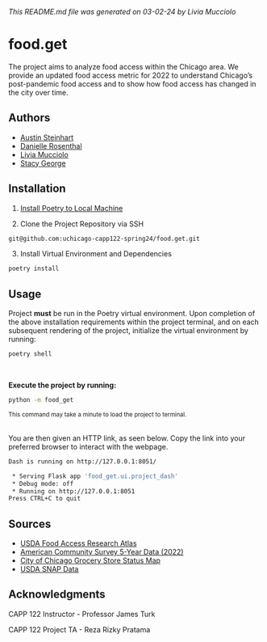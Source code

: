 *This README.md file was generated on 03-02-24 by Livia Mucciolo*
# food.get
The project aims to analyze food access within the Chicago area. We provide an updated food access metric for 2022 to understand Chicago’s post-pandemic food access and to show how food access has changed in the city over time.

## Authors
- [Austin Steinhart](https://github.com/Asteinhart)
- [Danielle Rosenthal](https://github.com/RosenthalDL)
- [Livia Mucciolo](https://github.com/lmucciolo)
- [Stacy George](https://github.com/stacy-george) 

## Installation

1. [Install Poetry to Local Machine](https://python-poetry.org/docs/)

2. Clone the Project Repository via SSH

```bash
git@github.com:uchicago-capp122-spring24/food.get.git
```

3. Install Virtual Environment and Dependencies

```bash
poetry install
```

## Usage
Project **must** be run in the Poetry virtual environment. 
Upon completion of the above installation requirements within the project terminal, 
and on each subsequent rendering of the project, initialize the virtual environment by running:

```bash
poetry shell
```
<br />

**Execute the project by running:**
```bash
python -m food_get
```
<sub> This command may take a minute to load the project to terminal.</sub>
<br />
<br />

You are then given an HTTP link, as seen below. Copy the link into your preferred browser to interact with the webpage.
<br />

```bash
Dash is running on http://127.0.0.1:8051/

 * Serving Flask app 'food_get.ui.project_dash'
 * Debug mode: off
 * Running on http://127.0.0.1:8051
Press CTRL+C to quit
```

## Sources
- [USDA Food Access Research Atlas](https://www.ers.usda.gov/data-products/food-access-research-atlas/go-to-the-atlas/)
- [American Community Survey 5-Year Data (2022)](https://www.census.gov/data/developers/data-sets/acs-5year.html)
- [City of Chicago Grocery Store Status Map](https://data.cityofchicago.org/Health-Human-Services/Grocery-Store-Status-Map/rish-pa6g)
- [USDA SNAP Data](https://usda-snap-retailers-usda-fns.hub.arcgis.com/)

## Acknowledgments
CAPP 122 Instructor - Professor James Turk

CAPP 122 Project TA - Reza Rizky Pratama
